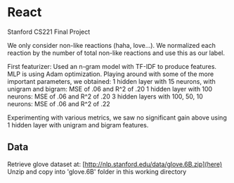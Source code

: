 # React
Stanford CS221 Final Project

We only consider non-like reactions (haha, love...). We normalized each reaction by the number of total non-like reactions and use this as our label. 

First featurizer: Used an n-gram model with TF-IDF to produce features. MLP is using Adam optimization. Playing around with some of the more important parameters, we obtained: 
  1 hidden layer with 15 neurons, with unigram and bigram: MSE of .06 and R^2 of .20
  1 hidden layer with 100 neurons: MSE of .06 and R^2 of .20
  3 hidden layers with 100, 50, 10 neurons: MSE of .06 and R^2 of .22  
  
Experimenting with various metrics, we saw no significant gain  above using 1 hidden layer with unigram and bigram features. 

## Data
Retrieve glove dataset at: [http://nlp.stanford.edu/data/glove.6B.zip](here)
Unzip and copy into 'glove.6B' folder in this working directory
